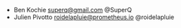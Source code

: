 * Ben Kochie <superq@gmail.com> @SuperQ
* Julien Pivotto <roidelapluie@prometheus.io> @roidelapluie

